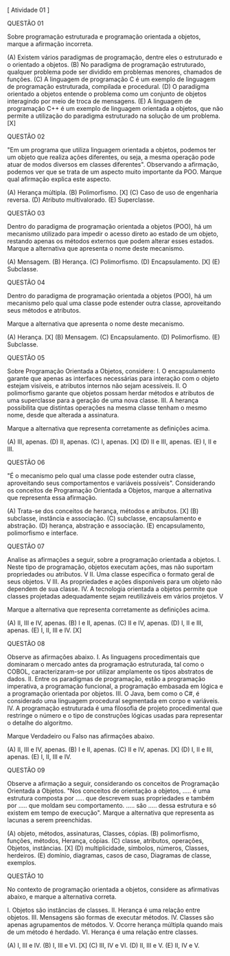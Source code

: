 [ Atividade 01 ]


QUESTÃO 01

Sobre programação estruturada e programação orientada a objetos, marque a afirmação incorreta.

(A) Existem vários paradigmas de programação, dentre eles o estruturado e o orientado
a objetos.
(B) No paradigma de programação estruturado, qualquer problema pode ser dividido em
problemas menores, chamados de funções.
(C) A linguagem de programação C é um exemplo de linguagem de programação
estruturada, compilada e procedural.
(D) O paradigma orientado a objetos entende o problema como um conjunto de objetos
interagindo por meio de troca de mensagens.
(E) A linguagem de programação C++ é um exemplo de linguagem orientada a objetos,
que não permite a utilização do paradigma estruturado na solução de um problema. [X]


QUESTÃO 02

"Em um programa que utiliza linguagem orientada a objetos, podemos ter um objeto que
realiza ações diferentes, ou seja, a mesma operação pode atuar de modos diversos em
classes diferentes". Observando a afirmação, podemos ver que se trata de um aspecto
muito importante da POO. Marque qual afirmação explica este aspecto.

(A) Herança múltipla.
(B) Polimorfismo. [X]
(C) Caso de uso de engenharia reversa.
(D) Atributo multivalorado.
(E) Superclasse.


QUESTÃO 03

Dentro do paradigma de programação orientada a objetos (POO), há um mecanismo
utilizado para impedir o acesso direto ao estado de um objeto, restando apenas os
métodos externos que podem alterar esses estados. Marque a alternativa que apresenta
o nome deste mecanismo.

(A) Mensagem.
(B) Herança.
(C) Polimorfismo.
(D) Encapsulamento. [X]
(E) Subclasse.


QUESTÃO 04

Dentro do paradigma de programação orientada a objetos (POO), há um mecanismo
pelo qual uma classe pode estender outra classe, aproveitando seus métodos e atributos.

Marque a alternativa que apresenta o nome deste mecanismo.

(A) Herança. [X]
(B) Mensagem.
(C) Encapsulamento.
(D) Polimorfismo.
(E) Subclasse.


QUESTÃO 05

Sobre Programação Orientada a Objetos, considere:
I. O encapsulamento garante que apenas as interfaces necessárias para interação com
o objeto estejam visíveis, e atributos internos não sejam acessíveis.
II. O polimorfismo garante que objetos possam herdar métodos e atributos de uma
superclasse para a geração de uma nova classe.
III. A herança possibilita que distintas operações na mesma classe tenham o mesmo
nome, desde que alterada a assinatura.

Marque a alternativa que representa corretamente as definições acima.

(A) III, apenas.
(D) II, apenas.
(C) I, apenas. [X]
(D) II e III, apenas.
(E) I, II e III.


QUESTÃO 06

"É o mecanismo pelo qual uma classe pode estender outra classe, aproveitando seus
comportamentos e variáveis possíveis". Considerando os conceitos de Programação
Orientada a Objetos, marque a alternativa que representa essa afirmação.

(A) Trata-se dos conceitos de herança, métodos e atributos. [X]
(B) subclasse, instância e associação.
(C) subclasse, encapsulamento e abstração.
(D) herança, abstração e associação.
(E) encapsulamento, polimorfismo e interface.


QUESTÃO 07

Analise as afirmações a seguir, sobre a programação orientada a objetos.
I. Neste tipo de programação, objetos executam ações, mas não suportam propriedades
ou atributos. V
II. Uma classe especifica o formato geral de seus objetos. V
III. As propriedades e ações disponíveis para um objeto não dependem de sua classe.
IV. A tecnologia orientada a objetos permite que classes projetadas adequadamente
sejam reutilizáveis em vários projetos. V

Marque a alternativa que representa corretamente as definições acima.

(A) II, III e IV, apenas.
(B) I e II, apenas.
(C) II e IV, apenas.
(D) I, II e III, apenas.
(E) I, II, III e IV. [X]


QUESTÃO 08

Observe as afirmações abaixo.
I. As linguagens procedimentais que dominaram o mercado antes da programação
estruturada, tal como o COBOL, caracterizaram-se por utilizar amplamente os tipos
abstratos de dados.
II. Entre os paradigmas de programação, estão a programação imperativa, a
programação funcional, a programação embasada em lógica e a programação orientada
por objetos.
III. O Java, bem como o C#, é considerado uma linguagem procedural segmentada em
corpo e variáveis.
IV. A programação estruturada é uma filosofia de projeto procedimental que restringe o
número e o tipo de construções lógicas usadas para representar o detalhe do algoritmo.

Marque Verdadeiro ou Falso nas afirmações abaixo.

(A) II, III e IV, apenas.
(B) I e II, apenas.
(C) II e IV, apenas. [X]
(D) I, II e III, apenas.
(E) I, II, III e IV.


QUESTÃO 09

Observe a afirmação a seguir, considerando os conceitos de Programação Orientada a
Objetos.
"Nos conceitos de orientação a objetos, ..... é uma estrutura composta por ..... que
descrevem suas propriedades e também por ..... que moldam seu comportamento. .....
são ..... dessa estrutura e só existem em tempo de execução".
Marque a alternativa que representa as lacunas a serem preenchidas.

(A) objeto, métodos, assinaturas, Classes, cópias.
(B) polimorfismo, funções, métodos, Herança, cópias.
(C) classe, atributos, operações, Objetos, instâncias. [X]
(D) multiplicidade, símbolos, números, Classes, herdeiros.
(E) domínio, diagramas, casos de caso, Diagramas de classe, exemplos.


QUESTÃO 10

No contexto de programação orientada a objetos, considere as afirmativas abaixo, e
marque a alternativa correta.

I. Objetos são instâncias de classes.
II. Herança é uma relação entre objetos.
III. Mensagens são formas de executar métodos.
IV. Classes são apenas agrupamentos de métodos.
V. Ocorre herança múltipla quando mais de um método é herdado.
VI. Herança é uma relação entre classes.

(A) I, III e IV.
(B) I, III e VI. [X]
(C) III, IV e VI.
(D) II, III e V.
(E) II, IV e V.